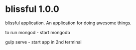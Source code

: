 # blissful 1.0.0

blissful application. An application for doing awesome things.


to run
mongod - start mongodb

gulp serve - start app in 2nd terminal